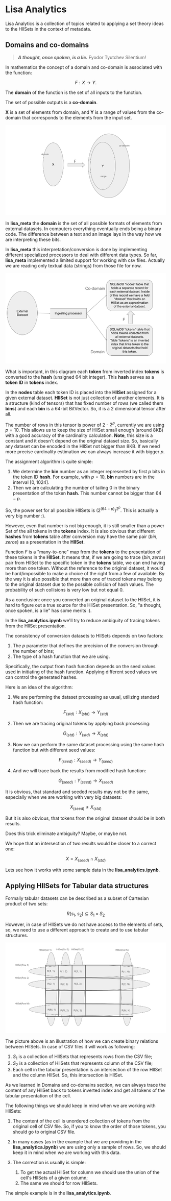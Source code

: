 # Lisa Analytics

Lisa Analytics is a collection of topics related to applying a set theory ideas to the HllSets in the context of metadata.

## Domains and co-domains

> ***A thought, once spoken, is a lie.*** Fyodor Tyutchev Silentium!

In mathematics the concept of a domain and co-domain is associated with the function:

 $$ F: X \to Y. $$

The **domain** of the function is the set of all inputs to the function.

The set of possible outputs is a **co-domain**.

**X** is a set of elements from domain, and **Y** is a range of values from the co-domain that corresponds to the elements from the input set.

![alt text](domain_codamain.png)

In **lisa_meta** the **domain** is the set of all possible formats of elements from external datasets. In computers everything eventually ends being a binary code. The difference between a text and an image lays in the way how we are interpreting these bits.

In **lisa_meta** this interpretation/conversion is done by implementing different specialized processors to deal with different data types. So far, **lisa_meta** implemented a limited support for working with csv files. Actually we are reading only textual data (strings) from those file for now.  

![alt text](lisa_meta_ingest.png)

What is important, in this diagram each **token** from inverted index **tokens** is converted to the **hash** (unsigned 64 bit integer). This **hash** serves as a **token ID** in **tokens** index.

In the **nodes** table each token ID is placed into the **HllSet** assigned for a given external dataset. **HllSet** is not just collection of another elements. It is a structure (kind of tensors) that has fixed number of rows (we called them **bins**) and each **bin** is a 64-bit BitVector. So, it is a 2 dimensional tensor after all.  

The number of rows in this tensor is power of 2 - $2^p$, currently we are using $p = 10$. This allows us to keep the size of HllSet small enough (around 8KB) with a good accuracy of the cardinality calculation. **Note**, this size is a constant and it doesn't depend on the original dataset size. So, basically any dataset can be encoded in the HllSet not bigger than 8KB. If we need more precise cardinality estimation we can always increase it with bigger $p$.

The assignment algorithm is quite simple:

 1. We determine the **bin** number as an integer represented by first $p$ bits in the token ID **hash**. For example, with $p = 10$, **bin** numbers are in the interval $\left[0, 1024\right]$.
 2. Then we are calculating the number of tailing $0$ in the binary presentation of the token **hash**. This number cannot be bigger than $64 - p$.

So, the power set for all possible HllSets is $(2^{(64 -p)})^{2^p}$. This is actually a very big number :).

However, even that number is not big enough, it is still smaller than a power Set of the all tokens in the **tokens** index. It is also obvious that different **hashes** from **tokens** table after conversion may have the same pair $(bin, zeros)$ as a presentation in the **HllSet**.

Function $F$ is a "many-to-one" map from the **tokens** to the presentation of these tokens in the **HllSet**. It means that, if we are going to trace $(bin, zeros)$ pair from HllSet to the specific token in the **tokens** table, we can end having more than one token. Without the reference to the original dataset, it would be hard/impossible to make a choice of the right from a few of available. By the way it is also possible that more than one of traced tokens may belong to the original dataset due to the possible collision of hash values. The probability of such collisions is very low but not equal $0$.

As a conclusion: once you converted an original dataset to the HllSet, it is hard to figure out a true source for the HllSet presentation. So, "a thought, once spoken, is a lie" has some merits :).

In the **lisa_analytics.ipynb** we'll try to reduce ambiguity of tracing tokens from the HllSet presentation.  

The consistency of conversion datasets to HllSets depends on two factors:

 1. The $p$ parameter that defines the precision of the conversion through the number of bins;
 2. The type of a hash function that we are using.

Specifically, the output from hash function depends on the seed values used in initiating of the hash function. Applying different seed values we can control the generated hashes.

Here is an idea of the algorithm:

 1. We are performing the dataset processing as usual, utilizing standard hash function:

$$F_{(std)}: X_{(std)} \to Y_{(std)}$$

 2. Then we are tracing original tokens by applying back processing:

$$G_{(std)}: Y_{(std)} \to X_{(std)}$$

 3. Now we can perform the same dataset processing using the same hash function but with different seed values:

$$F_{(seed)}: X_{(seed)} \to Y_{(seed)}$$

 4. And we will trace back the results from modified hash function:

$$G_{(seed)}: Y_{(seed)} \to X_{(seed)}$$

It is obvious, that standard and seeded results may not be the same, especially when we are working with very big datasets:

 $$X_{(seed)} \not= X_{(std)}$$

But it is also obvious, that tokens from the original dataset should be in both results.

Does this trick eliminate ambiguity? Maybe, or maybe not.

We hope that an intersection of two results would be closer to a correct one:

$$X = X_{(seed)} \cap X_{(std)}$$

Lets see how it works with some sample data in the **lisa_analytics.ipynb**.

## Applying HllSets for Tabular data structures

Formally tabular datasets can be described as a subset of Cartesian product of two sets:

$$ R(s_1, s_2) \subseteq S_1 \times S_2$$

However, in case of HllSets we do not have access to the elements of sets, so, we need to use a different approach to create and to use tabular structures.

![alt text](tabular.png)

The picture above is an illustration of how we can create binary relations between HllSets. In case of CSV files it will work as following:

1. $S_1$ is a collection of HllSets that represents rows from the CSV file;
2. $S_2$ is a collection of HllSets that represents column of the CSV file;
3. Each cell in the tabular presentation is an intersection of the row HllSet and the column HllSet. So, this intersection is HllSet.

As we learned in Domains and co-domains section, we can always trace the content of any HllSet back to tokens inverted index and get all tokens of the tabular presentation of the cell.

The following things we should keep in mind when we are working with HllSets:

1. The content of the cell is unordered collection of tokens from the original cell of CSV file. So, if you to know the order of those tokens, you should go to original CSV file.
2. In many cases (as in the example that we are providing in the **lisa_analytica.ipynb**) we are using only a sample of rows. So, we should keep it in mind when we are working with this data.
3. The correction is usually is simple:

   1. To get the actual HllSet for column we should use the union of the cell's HllSets of a given column;
   2. The same we should for row HllSets.

The simple example is in the **lisa_analytics.ipynb**.